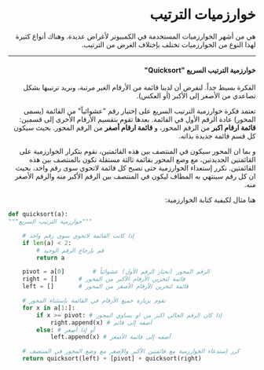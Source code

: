 <div dir="rtl" lang="ar">

# خوارزميات الترتيب

هي من أشهر الخوارزميات المستخدمة في الكمبيوتر لأغراض عديدة. وهناك أنواع كثيرة لهذا النوع من الخوارزميات تختلف بإختلاف الغرض من الترتيب.



<hr>

#### خوارزمية الترتيب السريع "Quicksort"

الفكرة بسيط جداً. لنفرض أن لدينا قائمة من الأرقام الغير مرتبة، ونريد ترتيبها بشكل تصاعدي من الأصغر إلى الأكبر (أو العكس).

تعتمد فكرة خوارزمية الترتيب السريع  على إختيار رقم "عشوائياً" من القائمة (يسمى المحور) عادة الرقم الأول في القائمة. بعدها تقوم بتقسيم الأرقام الأخرى إلى قسمين: **قائمة ارقام اكبر** من الرقم المحور، و **قائمة ارقام أصغر** من الرقم المحور. بحيث سيكون كل قسم قائمة جديدة بذاته.

و بما ان المحور سيكون في المنتصف بين هذه القائمتين، نقوم بتكرار الخوارزمية على القائمتين الجديدتين، مع وضع المحور بقائمة ثالثة مستقلة تكون بالمنتصف بين هذه القائمتين. نكرر إستعداء الخوارزمية حتى تصبح كل قائمة لاتحوي سوى رقم واحد، بحيث ان كل رقم سينتهي به المطاف ليكون في المنتصف بين الرقم الأكبر منه والرقم الأصغر منه.

هنا مثال لكيفية كتابة الخوارزمية:


</div>

```python
def quicksort(a):
"""خوارزمية الترتيب السريع"""

	# إذا كانت القائمة لاتحوي سوى رقم واحد
	if len(a) < 2:
		# قم بإرجاع الرقم الوحيد
		return a

	pivot = a[0]		# الرقم المحور (نختار الرقم الأول) عشوائياً
	right = []		# قائمة لتخزين الأرقام الأكبر من المحور
	left = []		# قائمة لتخزين الأرقام الأصغر من المحور

  	# نقوم بزيارة جميع الأرقام في القائمة بإستثناء المحور
	for x in a[1:]:
	    if x >= pivot: # إذا كان الرقم الحالي اكبر من او يساوي المحور
			right.append(x) # أضفه إلى قائم
	    else: # أو إذا أصغر
			left.append(x) # أضفه إلى قائمة الأصغر

	# كرر إستدعاء الخوارزمية مع قائمتين الأكبر والإصغر مع وضع المحور في المنتصف
	return quicksort(left) + [pivot] + quicksort(right)
```
